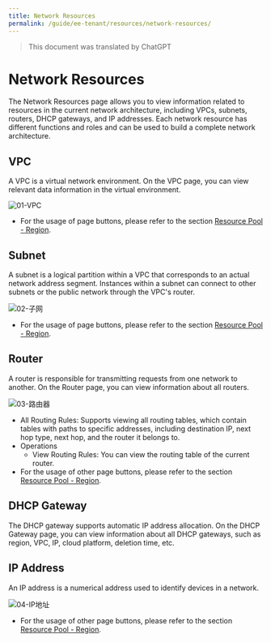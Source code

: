 ```yaml
---
title: Network Resources
permalink: /guide/ee-tenant/resources/network-resources/
---
```


> This document was translated by ChatGPT

# Network Resources

The Network Resources page allows you to view information related to resources in the current network architecture, including VPCs, subnets, routers, DHCP gateways, and IP addresses. Each network resource has different functions and roles and can be used to build a complete network architecture.

## VPC

A VPC is a virtual network environment. On the VPC page, you can view relevant data information in the virtual environment.

![01-VPC](https://yunshan-guangzhou.oss-cn-beijing.aliyuncs.com/pub/pic/202304266448916ab2058.png)

- For the usage of page buttons, please refer to the section [Resource Pool - Region](./network-resources/).

## Subnet

A subnet is a logical partition within a VPC that corresponds to an actual network address segment. Instances within a subnet can connect to other subnets or the public network through the VPC's router.

![02-子网](https://yunshan-guangzhou.oss-cn-beijing.aliyuncs.com/pub/pic/202304266448943337299.png)

- For the usage of page buttons, please refer to the section [Resource Pool - Region](./network-resources/).

## Router

A router is responsible for transmitting requests from one network to another. On the Router page, you can view information about all routers.

![03-路由器](https://yunshan-guangzhou.oss-cn-beijing.aliyuncs.com/pub/pic/2023042664489e7cde5f0.png)

- All Routing Rules: Supports viewing all routing tables, which contain tables with paths to specific addresses, including destination IP, next hop type, next hop, and the router it belongs to.
- Operations
  - View Routing Rules: You can view the routing table of the current router.
- For the usage of other page buttons, please refer to the section [Resource Pool - Region](./network-resources/).

## DHCP Gateway

The DHCP gateway supports automatic IP address allocation. On the DHCP Gateway page, you can view information about all DHCP gateways, such as region, VPC, IP, cloud platform, deletion time, etc.

## IP Address

An IP address is a numerical address used to identify devices in a network.

![04-IP地址](https://yunshan-guangzhou.oss-cn-beijing.aliyuncs.com/pub/pic/202304266448be4281264.png)

- For the usage of other page buttons, please refer to the section [Resource Pool - Region](./network-resources/).